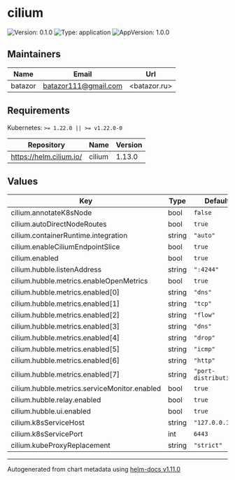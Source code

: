 # cilium

![Version: 0.1.0](https://img.shields.io/badge/Version-0.1.0-informational?style=flat-square) ![Type: application](https://img.shields.io/badge/Type-application-informational?style=flat-square) ![AppVersion: 1.0.0](https://img.shields.io/badge/AppVersion-1.0.0-informational?style=flat-square)

## Maintainers

| Name | Email | Url |
| ---- | ------ | --- |
| batazor | <batazor111@gmail.com> | <batazor.ru> |

## Requirements

Kubernetes: `>= 1.22.0 || >= v1.22.0-0`

| Repository | Name | Version |
|------------|------|---------|
| https://helm.cilium.io/ | cilium | 1.13.0 |

## Values

| Key | Type | Default | Description |
|-----|------|---------|-------------|
| cilium.annotateK8sNode | bool | `false` |  |
| cilium.autoDirectNodeRoutes | bool | `true` |  |
| cilium.containerRuntime.integration | string | `"auto"` |  |
| cilium.enableCiliumEndpointSlice | bool | `true` |  |
| cilium.enabled | bool | `true` |  |
| cilium.hubble.listenAddress | string | `":4244"` |  |
| cilium.hubble.metrics.enableOpenMetrics | bool | `true` |  |
| cilium.hubble.metrics.enabled[0] | string | `"dns"` |  |
| cilium.hubble.metrics.enabled[1] | string | `"tcp"` |  |
| cilium.hubble.metrics.enabled[2] | string | `"flow"` |  |
| cilium.hubble.metrics.enabled[3] | string | `"dns"` |  |
| cilium.hubble.metrics.enabled[4] | string | `"drop"` |  |
| cilium.hubble.metrics.enabled[5] | string | `"icmp"` |  |
| cilium.hubble.metrics.enabled[6] | string | `"http"` |  |
| cilium.hubble.metrics.enabled[7] | string | `"port-distribution"` |  |
| cilium.hubble.metrics.serviceMonitor.enabled | bool | `true` |  |
| cilium.hubble.relay.enabled | bool | `true` |  |
| cilium.hubble.ui.enabled | bool | `true` |  |
| cilium.k8sServiceHost | string | `"127.0.0.1"` |  |
| cilium.k8sServicePort | int | `6443` |  |
| cilium.kubeProxyReplacement | string | `"strict"` |  |

----------------------------------------------
Autogenerated from chart metadata using [helm-docs v1.11.0](https://github.com/norwoodj/helm-docs/releases/v1.11.0)
